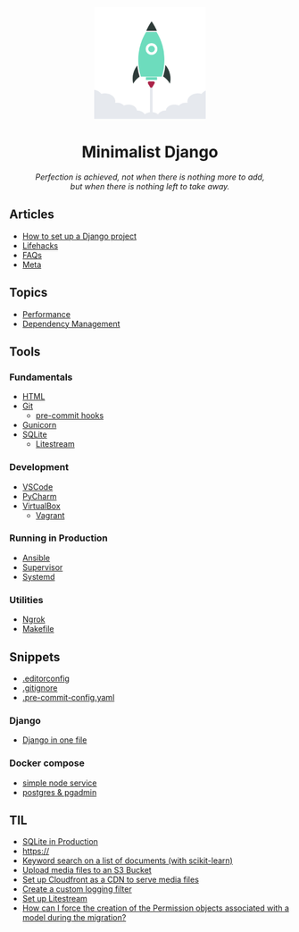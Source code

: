 
<div align="center">
  <img width="200" src="https://raw.githubusercontent.com/ViggieM/minimalistdjango/main/media/django-rocket.svg" alt="django rocket">
</div>

<h1 align="center">Minimalist Django</h1>

<p align="center">
  <i>Perfection is achieved, not when there is nothing more to add, <br> but when there is nothing left to take away.</i>
</p>

## Articles

* [How to set up a Django project](articles/create-a-django-project.md)
* [Lifehacks](articles/lifehacks.md)
* [FAQs](articles/FAQs.md)
* [Meta](articles/meta.md)

## Topics

* [Performance](topics/performance.md)
* [Dependency Management](topics/dependency-management.md)

## Tools

### Fundamentals
* [HTML](tools/HTML.md)
* [Git](tools/git.md)
  * [pre-commit hooks](tools/pre-commit.md)
* [Gunicorn](tools/gunicorn.md)
* [SQLite](tools/sqlite.md)
  * [Litestream](tools/litestream.md)

### Development
* [VSCode](tools/vscode.md)
* [PyCharm](tools/pycharm.md)
* [VirtualBox](tools/virtualbox.md)
  * [Vagrant](tools/vagrant.md)

### Running in Production
* [Ansible](tools/ansible.md)
* [Supervisor](tools/supervisor.md)
* [Systemd](tools/systemd.md)

### Utilities
* [Ngrok](tools/ngrok.md)
* [Makefile](tools/makefile.md)

## Snippets

* [.editorconfig](snippets/.editorconfig)
* [.gitignore](snippets/.gitignore)
* [.pre-commit-config.yaml](snippets/.pre-commit-config.yaml)

### Django

* [Django in one file](snippets/django-onefile-project-template.md)

### Docker compose

* [simple node service](snippets/docker-compose-node.yaml)
* [postgres & pgadmin](snippets/docker-compose-postgres.yaml)

## TIL

* [SQLite in Production](TIL/2023-06-18-sqlite-in-production.md)
* [https://](TIL/2023-07-26-https.md)
* [Keyword search on a list of documents (with scikit-learn)](TIL/2024-04-25-search-documents-with-scikit-learn.ipynb)
* [Upload media files to an S3 Bucket](TIL/2024-05-24-media-upload-to-s3-bucket.md)
* [Set up Cloudfront as a CDN to serve media files](TIL/2024-05-27-serve-media-files-from-s3-bucket-through-cloudfront.md)
* [Create a custom logging filter](TIL/2024-06-05-python-logging-custom-filter.md)
* [Set up Litestream](TIL/2024-06-15-setup-litestream.md)
* [How can I force the creation of the Permission objects associated with a model during the migration?](TIL/2024-07-31-emit-post-migrate-signal.md)
